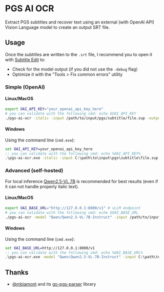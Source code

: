 # PGS AI OCR

Extract PGS subtitles and recover text using an external (with OpenAI API) Vision Language model to create an output SRT file.

## Usage

Once the subtitles are written to the `.srt` file, I recommend you to open it with [Subtitle Edit](https://github.com/SubtitleEdit/subtitleedit) to:
- Check for the model output (if you did not use the `-debug` flag)
- Optimize it with the "Tools > Fix common errors" utility

### Simple (OpenAI)

#### Linux/MacOS

```bash
export OAI_API_KEY="your_openai_api_key_here"
# you can validate with the following cmd: echo $OAI_API_KEY
./pgs-ai-ocr -italic -input /path/to/input/pgs/subtitle/file.sup -output /path/to/output/subtitle/file.srt -debug
```

#### Windows

Using the command line (`cmd.exe`):

```bat
set OAI_API_KEY=your_openai_api_key_here
:: you can validate with the following cmd: echo %OAI_API_KEY%
.\pgs-ai-ocr.exe -italic -input C:\path\to\input\pgs\subtitle\file.sup -output C:\path\to\output\subtitle\file.srt -debug
```

### Advanced (self-hosted)

For local inference [Qwen2.5-VL 7B](https://huggingface.co/Qwen/Qwen2.5-VL-7B-Instruct) is recommended for best results (even if it can not handle properly italic text).

#### Linux/MacOS

```bash
export OAI_BASE_URL="http://127.0.0.1:8000/v1" # vLLM endpoint
# you can validate with the following cmd: echo $OAI_BASE_URL
./pgs-ai-ocr -model "Qwen/Qwen2.5-VL-7B-Instruct" -input /path/to/input/pgs/subtitle/file.sup -output /path/to/output/subtitle/file.srt -debug
```

#### Windows

Using the command line (`cmd.exe`):

```bat
set OAI_BASE_URL=http://127.0.0.1:8000/v1
:: you can validate with the following cmd: echo %OAI_BASE_URL%
.\pgs-ai-ocr.exe -model "Qwen/Qwen2.5-VL-7B-Instruct" -input C:\path\to\input\pgs\subtitle\file.sup -output C:\path\to\output\subtitle\file.srt -debug
```


## Thanks

* [@mbiamont](https://github.com/mbiamont) and its [go-pgs-parser](https://github.com/mbiamont/go-pgs-parser) library
